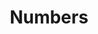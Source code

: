 ---
title: Numbers
layout: revealjs
description: "This description is included within meta-tags"
goal: "Learn several expressions to greet and introduce yourself"
why:
  - Explanation 1
  - Explanation 2
  - Explanation 3
principles:
ppitfalls:
standardtime: 700

## Content supports TIME

content:
  - center: 1
    translation: "um"
  - center: 2
    translation: "dois"
  - center: 3
    translation: "três"
  - center: 4
    translation: "quatro"
  - center: 5
    translation: "cinco"
  - center: 6
    translation: "seis"
  - center: 7
    translation: "sete"
  - center: 8
    translation: "oito"
  - center: 9
    translation: "nove"
  - center: 10
    translation: "dez"
  - center: 11
    translation: "onze"
  - center: 12
    translation: "doze"
  - center: 13
    translation: "treze"
  - center: 14
    translation: "catorze"
  - center: 15
    translation: "quinze"
  - center: 16
    translation: "dezesseis"
  - center: 17
    translation: "dezessete"
  - center: 18
    translation: "dezoito"
  - center: 19
    translation: "dezenove"
  - center: 20
    translation: "vinte"
  - center: 21
    translation: "vinte e um"
  - center: 22
    translation: "vinte e dois"
  - center: 30
    translation: "trinta"
  - center: 40
    translation: "quarenta"
  - center: 50
    translation: "cinquenta"
  - center: 60
    translation: "sessenta"
  - center: 70
    translation: "setenta"
  - center: 80
    translation: "oitenta"
  - center: 90
    translation: "noventa"
  - center: 100
    translation: "cem"
---